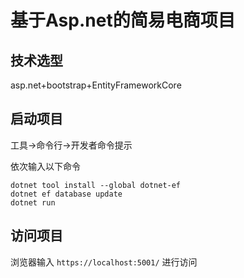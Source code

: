 # 基于Asp.net的简易电商项目
## 技术选型
asp.net+bootstrap+EntityFrameworkCore

## 启动项目

工具->命令行->开发者命令提示

依次输入以下命令

``` shell
dotnet tool install --global dotnet-ef
dotnet ef database update
dotnet run
```

## 访问项目
浏览器输入 `https://localhost:5001/` 进行访问

